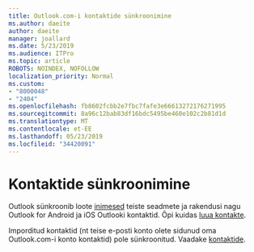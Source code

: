 ```yaml
---
title: Outlook.com-i kontaktide sünkroonimine
ms.author: daeite
author: daeite
manager: joallard
ms.date: 5/23/2019
ms.audience: ITPro
ms.topic: article
ROBOTS: NOINDEX, NOFOLLOW
localization_priority: Normal
ms.custom:
- "8000048"
- "2404"
ms.openlocfilehash: fb8602fcbb2e7fbc7fafe3e66613272176271995
ms.sourcegitcommit: 8a96c12bab83df16bdc5495be460e102c2b81d1d
ms.translationtype: MT
ms.contentlocale: et-EE
ms.lasthandoff: 05/23/2019
ms.locfileid: "34420091"
---
```

# <a name="sync-contacts"></a>Kontaktide sünkroonimine

Outlook sünkroonib loote [inimesed](https://outlook.live.com/people/) teiste seadmete ja rakendusi nagu Outlook for Android ja iOS Outlooki kontaktid. Õpi kuidas [luua kontakte](https://support.office.com/article/5b909158-036e-4820-92f7-2a27f57b9f01).

Imporditud kontaktid (nt teise e-posti konto olete sidunud oma Outlook.com-i konto kontaktid) pole sünkroonitud. Vaadake [kontaktide](https://support.office.com/article/285a3b55-8d93-4ac8-93df-43fffd13b2f1).